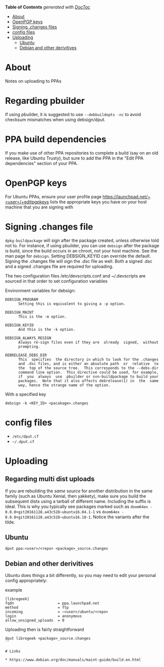 <!-- START doctoc generated TOC please keep comment here to allow auto update -->
<!-- DON'T EDIT THIS SECTION, INSTEAD RE-RUN doctoc TO UPDATE -->
**Table of Contents**  *generated with [DocToc](https://github.com/thlorenz/doctoc)*

- [About](#about)
- [OpenPGP keys](#openpgp-keys)
- [Signing .changes files](#signing-changes-files)
- [config files](#config-files)
- [Uploading](#uploading)
  - [Ubuntu](#ubuntu)
  - [Debian and other derivitives](#debian-and-other-derivitives)

<!-- END doctoc generated TOC please keep comment here to allow auto update -->

# About

Notes on uploading to PPAs

# Regarding pbuilder

If using pbuilder, it is suggested to use `--debbuildopts -nc` to avoid checksum mismatches when using debsign/dput.

# PPA build dependencies

If you make use of other PPA repositories to complete a build (say on an old release, like Ubuntu Trusty), but sure to add the PPA in the "Edit PPA dependencies" section of your PPA.

# OpenPGP keys

For Ubuntu PPAs, ensure your user profile page https://launchpad.net/~<user>/+editpgpkeys lists the appropriate 
keys you have on your host machine that you are signing with

# Signing .changes file

`dpkg-buildpackage` will sign after the package created, unless otherwise told not to. For instance, if using pbuilder, you can use `debsign` after the package is build, since the build occurs in an chroot, not your host machine. See the man page for `debsign`. Setting DEBSIGN_KEYID can override the default. Signing the .changes file will sign the .dsc file as well. Both a signed .dsc and a signed .changes file are required for uploading.

The two configuration files /etc/devscripts.conf and ~/.devscripts are sourced  in  that  order  to set configuration variables


Environment variables for debsign:
```
DEBSIGN_PROGRAM
      Setting this is equivalent to giving a -p option.

DEBSIGN_MAINT
      This is the -m option.

DEBSIGN_KEYID
      And this is the -k option.

DEBSIGN_ALWAYS_RESIGN
      Always re-sign files even if they are  already  signed,  without
      prompting.

DEBRELEASE_DEBS_DIR
      This  specifies  the directory in which to look for the .changes
      and .dsc files, and is either an absolute path  or  relative  to
      the  top of the source tree.  This corresponds to the --debs-dir
      command line option.  This directive could be used, for example,
      if  you  always  use  pbuilder or svn-buildpackage to build your
      packages.  Note that it also affects debrelease(1) in  the  same
      way, hence the strange name of the option.
```

With a specified key
```
debsign -k <KEY_ID> <pacakage>.changes
```

# config files

* `/etc/dput.cf`
* `~/.dput.cf`

#  Uploading

## Regarding multi dist uploads

If you are rebuilding the *same source* for another distribution in the same family (such as Ubuntu Xenial, then yakkety), make sure you build the subsequent dists using a tarball of different name. Including the suffix is ideal. This is why you typically see packages marked such as `doom64ex - 0.0.0+git20161128.a43c528~ubuntu16.04.1-1` vs `doom64ex - 0.0.0+git20161128.a43c528~ubuntu16.10-1`. Notice the variants after the tilde.

## Ubuntu
```
dput ppa:<user>/<repo> <package>_source.changes
```

## Debian and other derivitives
Ubuntu does things a bit differently, so you may need to edit your personal config appropriately: 

example
```
[libregeek]
fqdn                    = ppa.launchpad.net
method                  = ftp
incoming                = ~<user>/ubuntu/<repo>
login                   = anonymous
allow_unsigned_uploads  = 0
```

Uploading then is fairly straightforward
```
dput libregeek <package>_source.changes
``

# Links

* https://www.debian.org/doc/manuals/maint-guide/build.en.html
